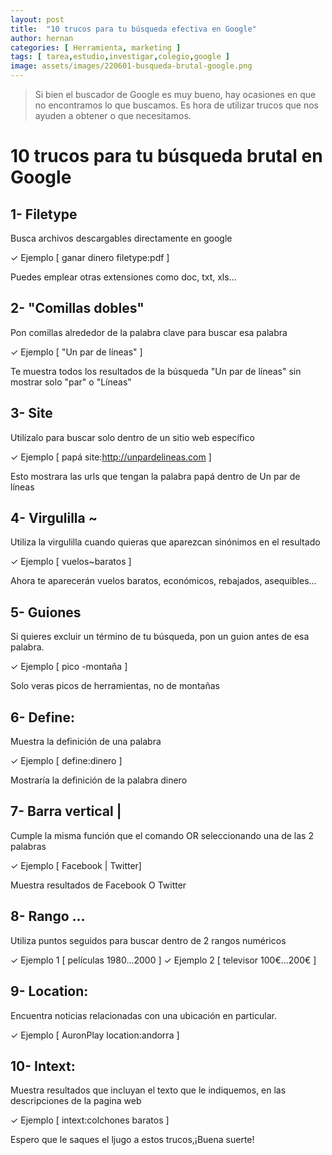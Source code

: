 ```yaml
---
layout: post
title:  "10 trucos para tu búsqueda efectiva en Google"
author: hernan
categories: [ Herramienta, marketing ]
tags: [ tarea,estudio,investigar,colegio,google ]
image: assets/images/220601-busqueda-brutal-google.png
---
```


> Si bien el buscador de Google es muy bueno, hay ocasiones en que no encontramos lo que buscamos. Es hora de utilizar trucos que nos ayuden a obtener o que necesitamos.

# 10 trucos para tu búsqueda brutal en Google


## 1- Filetype
Busca archivos descargables directamente en google

✓ Ejemplo [ ganar dinero filetype:pdf ]

Puedes emplear otras extensiones como doc, txt, xls...

## 2- "Comillas dobles"

Pon comillas alrededor de la palabra clave para buscar esa palabra

✓ Ejemplo [ "Un par de líneas" ]

Te muestra todos los resultados de la búsqueda "Un par de líneas" sin mostrar solo "par" o "Líneas"

## 3- Site

Utilízalo para buscar solo dentro de un sitio web específico

✓ Ejemplo [ papá site:http://unpardelineas.com ]

Esto mostrara las urls que tengan la palabra papá dentro de Un par de líneas

## 4- Virgulilla ~ 

Utiliza la virgulilla cuando quieras que aparezcan sinónimos en el resultado

✓ Ejemplo [ vuelos~baratos ]

Ahora te aparecerán vuelos baratos, económicos, rebajados, asequibles...

## 5- Guiones

Si quieres excluir un término de tu búsqueda, pon un guion antes de esa palabra.

✓ Ejemplo [ pico -montaña ]

Solo veras picos de herramientas, no de montañas

## 6- Define:

Muestra la definición de una palabra

✓ Ejemplo [ define:dinero ]

Mostraría la definición de la palabra dinero

## 7- Barra vertical |

 Cumple la misma función que el comando OR seleccionando una de las 2 palabras

 ✓ Ejemplo [ Facebook | Twitter]

 Muestra resultados de Facebook O Twitter
 
## 8- Rango ... 

Utiliza puntos seguidos para buscar dentro de 2 rangos numéricos

✓ Ejemplo 1 [ películas 1980...2000 ]
✓ Ejemplo 2 [ televisor 100€...200€ ]
 
 
## 9- Location:

Encuentra noticias relacionadas con una ubicación en particular.

 ✓ Ejemplo [ AuronPlay location:andorra ]

## 10- Intext:

Muestra resultados que incluyan el texto que le indiquemos, en las descripciones de la pagina web

✓ Ejemplo [ intext:colchones baratos ]

Espero que le saques el ljugo a estos trucos,¡Buena suerte!













